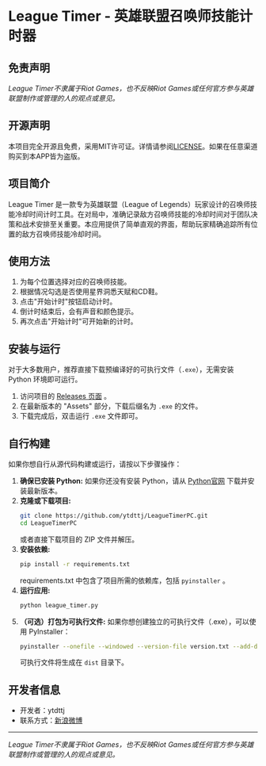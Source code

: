 # League Timer - 英雄联盟召唤师技能计时器

## 免责声明

*League Timer不隶属于Riot Games，也不反映Riot Games或任何官方参与英雄联盟制作或管理的人的观点或意见。*

## 开源声明

本项目完全开源且免费，采用MIT许可证。详情请参阅[LICENSE](./LICENSE)。如果在任意渠道购买到本APP皆为盗版。

## 项目简介

League Timer 是一款专为英雄联盟（League of Legends）玩家设计的召唤师技能冷却时间计时工具。在对局中，准确记录敌方召唤师技能的冷却时间对于团队决策和战术安排至关重要。本应用提供了简单直观的界面，帮助玩家精确追踪所有位置的敌方召唤师技能冷却时间。

## 使用方法

1. 为每个位置选择对应的召唤师技能。
2. 根据情况勾选是否使用星界洞悉天赋和CD鞋。
3. 点击"开始计时"按钮启动计时。
4. 倒计时结束后，会有声音和颜色提示。
5. 再次点击"开始计时"可开始新的计时。

## 安装与运行

对于大多数用户，推荐直接下载预编译好的可执行文件（`.exe`），无需安装 Python 环境即可运行。

1.  访问项目的 [Releases 页面](https://github.com/ytdttj/LeagueTimerPC/releases/latest) 。
2.  在最新版本的 "Assets" 部分，下载后缀名为 `.exe` 的文件。
3.  下载完成后，双击运行 `.exe` 文件即可。

## 自行构建

如果你想自行从源代码构建或运行，请按以下步骤操作：

1.  **确保已安装 Python:** 如果你还没有安装 Python，请从 [Python官网](https://www.python.org/) 下载并安装最新版本。
2.  **克隆或下载项目:**
    ```bash
    git clone https://github.com/ytdttj/LeagueTimerPC.git
    cd LeagueTimerPC
    ```
    或者直接下载项目的 ZIP 文件并解压。
3.  **安装依赖:**
    ```bash
    pip install -r requirements.txt
    ```
    requirements.txt 中包含了项目所需的依赖库，包括 `pyinstaller` 。
4.  **运行应用:**
    ```bash
    python league_timer.py
    ```
5.  **（可选）打包为可执行文件:** 如果你想创建独立的可执行文件（.exe），可以使用 PyInstaller：
    ```bash
    pyinstaller --onefile --windowed --version-file version.txt --add-data "notification_sound.mp3;." league_timer.py
    ```
    可执行文件将生成在 `dist` 目录下。

## 开发者信息

- 开发者：ytdttj
- 联系方式：[新浪微博](https://weibo.com/u/2265348910)

---

*League Timer不隶属于Riot Games，也不反映Riot Games或任何官方参与英雄联盟制作或管理的人的观点或意见。*